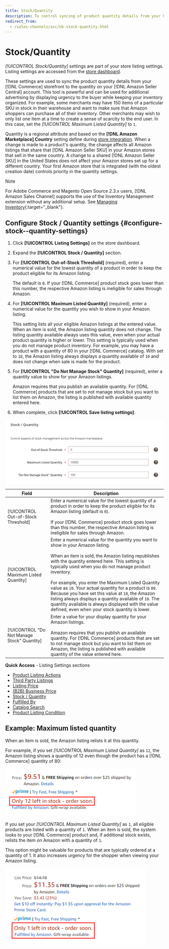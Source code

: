 ```yaml
---
title: Stock/Quantity
description: To control syncing of product quantity details from your Commerce store to your Amazon Seller Central account, update the Stock/Quantity settings. 
redirect_from:
  - /sales-channels/asc/ob-stock-quantity.html
---
```


# Stock/Quantity

*[!UICONTROL Stock/Quantity]* settings are part of your store listing settings. Listing settings are accessed from the [store dashboard](./amazon-store-dashboard.md).

These settings are used to sync the product quantity details from your [!DNL Commerce] storefront to the quantity on your [!DNL Amazon Seller Central] account. This tool is powerful and can be used for additional advertising by displaying urgency to the buyer while keeping your inventory organized. For example, some merchants may have 150 items of a particular SKU in stock in their warehouse and want to make sure that Amazon shoppers can purchase all of their inventory. Other merchants may wish to only list one item at a time to create a sense of scarcity to the end user. In this case, set the *[!UICONTROL Maximum Listed Quantity]* to `1`.

Quantity is a regional attribute and based on the **[!DNL Amazon Marketplace] Country** setting define during [store integration](./store-integration.md). When a change is made to a product's quantity, the change affects all Amazon listings that share that [!DNL Amazon Seller SKU] in your Amazon stores that sell in the same country. A change to a shared [!DNL Amazon Seller SKU] in the United States does not affect your Amazon stores set up for a different country. Your first Amazon store that is integrated (with the oldest creation date) controls priority in the quantity settings.

>[!NOTE]
>
>For Adobe Commerce and Magento Open Source 2.3.x users, [!DNL Amazon Sales Channel] supports the use of the Inventory Management extension without any additional setup. See [Managing Inventory](https://docs.magento.com/user-guide/v2.3/catalog/inventory-management.html){:target="_blank"}.

## Configure Stock / Quantity settings {#configure-stock--quantity-settings}

1. Click **[!UICONTROL Listing Settings]** on the store dashboard.

1. Expand the **[!UICONTROL Stock / Quantity]** section.

1. For **[!UICONTROL Out-of-Stock Threshold]** (required), enter a numerical value for the lowest quantity of a product in order to keep the product eligible for its Amazon listing.

   The default is `0`. If your [!DNL Commerce] product stock goes lower than this number, the respective Amazon listing is ineligible for sales through Amazon.

1. For **[!UICONTROL Maximum Listed Quantity]** (required), enter a numerical value for the quantity you wish to show in your Amazon listing.

   This setting lists all your eligible Amazon listings at the entered value. When an item is sold, the Amazon listing quantity does not change. The listing quantity available always uses this value, even when your actual product quantity is higher or lower. This setting is typically used when you do not manage product inventory. For example, you may have a product with a quantity of 80 in your [!DNL Commerce] catalog. With set to `10`, the Amazon listing always displays a quantity available of `10` and does not change when sale is made for the product.

1. For **[!UICONTROL "Do Not Manage Stock" Quantity]** (required), enter a quantity value to show for your Amazon listings.

   Amazon requires that you publish an available quantity. For [!DNL Commerce] products that are set to not manage stock but you want to list them on Amazon, the listing is published with available quantity entered here.

1. When complete, click **[!UICONTROL Save listing settings]**.

![Stock/quantity settings](assets/amazon-stock-quantity.png)

|Field|Description|
|---|---|
|[!UICONTROL Out-of-Stock Threshold]|Enter a numerical value for the lowest quantity of a product in order to keep the product eligible for its Amazon listing (default is `0`).<br><br>If your [!DNL Commerce] product stock goes lower than this number, the respective Amazon listing is ineligible for sales through Amazon.|
|[!UICONTROL Maximum Listed Quantity]|Enter a numerical value for the quantity you want to show in your Amazon listing.<br><br>When an item is sold, the Amazon listing republishes with the quantity entered here. This setting is typically used when you do not manage product inventory.<br><br>For example, you enter the Maximum Listed Quantity value as `10`. Your actual quantity for a product is `80`. Because you have set this value at `10`, the Amazon listing always displays a quantity available of `10`. The quantity available is always displayed with the value defined, even when your stock quantity is lower.|
|[!UICONTROL "Do Not Manage Stock" Quantity]|Enter a value for your display quantity for your Amazon listings.<br><br>Amazon requires that you publish an available quantity. For [!DNL Commerce] products that are set to not manage stock but you want to list them on Amazon, the listing is published with available quantity of the value entered here.|

**Quick Access** - Listing Settings sections

- [Product Listing Actions](./product-listing-actions.md)
- [Third Party Listings](./third-party-listing-settings.md)
- [Listing Price](./listing-price.md)
- [(B2B) Business Price](./business-pricing.md)
- [Stock / Quantity](./stock-quantity.md)
- [Fulfilled By](./fulfilled-by.md)
- [Catalog Search](./catalog-search.md)
- [Product Listing Condition](./product-listing-condition.md)

## Example: Maximum listed quantity

When an item is sold, the Amazon listing relists it at this quantity.

For example, if you set *[!UICONTROL Maximum Listed Quantity]* as `12`, the Amazon listing shows a quantity of 12 even though the product has a [!DNL Commerce] quantity of 80:

![Maximum listed quantity example 1](assets/amazon-max-listed-quantity.png)

If you set your *[!UICONTROL Maximum Listed Quantity]* as `1`, all eligible products are listed with a quantity of `1`. When an item is sold, the system looks to your [!DNL Commerce] product and, if additional stock exists, relists the item on Amazon with a quantity of `1`.

This option might be valuable for products that are typically ordered at a quantity of 1. It also increases urgency for the shopper when viewing your Amazon listing.

![Maximum listed quantity example 2](assets/amazon-max-listed-quantity-1.png)
